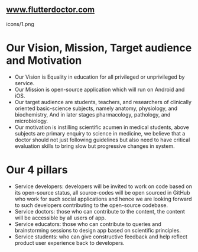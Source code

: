 
## www.flutterdoctor.com
icons/1.png

# Our Vision, Mission, Target audience and Motivation 
* Our Vision is Equality in education for all privileged or unprivileged by service.
* Our Mission is open-source application which will run on Android and iOS. 
* Our target audience are students, teachers, and researchers of clinically oriented basic-science subjects, namely anatomy, physiology, and biochemistry, And in later stages pharmacology, pathology, and microbiology.
* Our motivation is instilling scientific acumen in medical students, above subjects are primary enquiry to science in medicine, we believe that a doctor should not just following guidelines but also need to have critical evaluation skills to bring slow but progressive changes in system. 

# Our 4 pillars
* Service developers: developers will be invited to work on code based on its open-source status, all source-codes will be open sourced in GitHub who work for such social applications and hence we are looking forward to such developers contributing to the open-source codebase. 
* Service doctors: those who can contribute to the content, the content will be accessible by all users of app. 
* Service educators: those who can contribute to queries and brainstorming sessions to design app based on scientific principles. 
* Service students: who can give constructive feedback and help reflect product user experience back to developers.
